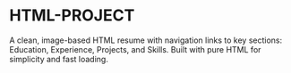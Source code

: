 # HTML-PROJECT
A clean, image-based HTML resume with navigation links to key sections: Education, Experience, Projects, and Skills. Built with pure HTML for simplicity and fast loading.
